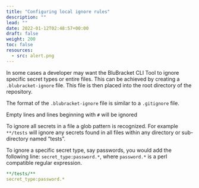 ```yaml
---
title: "Configuring local ignore rules"
description: ""
lead: ""
date: 2022-01-12T02:48:57+00:00
draft: false
weight: 200
toc: false
resources:
  - src: alert.png
---
```


In some cases a developer may want the BluBracket CLI Tool to ignore specific secret types or entire files. This can be achieved by creating a `.blubracket-ignore` file. This file is then placed into the root directory of the repository.

The format of the `.blubracket-ignore` file is similar to a `.gitignore` file.

Empty lines and lines beginning with `#` will be ignored

To ignore all secrets in a file a glob pattern is recognized. For example `**/tests` will ignore any secrets found in all files within any directory or sub-directory named “tests”.

To ignore a specific secret type, say passwords, you would add the following line: `secret_type:password.*`, where `password.*` is a perl compatible regular expression.

```yaml
**/tests/**
secret_type:password.*
```
